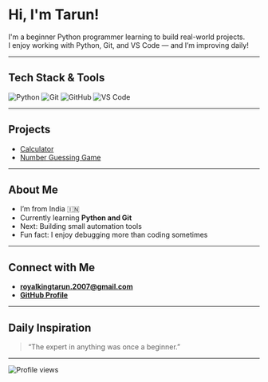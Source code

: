 #  Hi, I'm Tarun!

 I'm a beginner Python programmer learning to build real-world projects.  
 I enjoy working with Python, Git, and VS Code — and I’m improving daily!

---

##  Tech Stack & Tools

![Python](https://img.shields.io/badge/Python-3776AB?style=for-the-badge&logo=python&logoColor=white)
![Git](https://img.shields.io/badge/Git-F05032?style=for-the-badge&logo=git&logoColor=white)
![GitHub](https://img.shields.io/badge/GitHub-181717?style=for-the-badge&logo=github)
![VS Code](https://img.shields.io/badge/VS%20Code-007ACC?style=for-the-badge&logo=visualstudiocode&logoColor=white)

---

##  Projects

- [Calculator](https://github.com/royalkingtarun2007-commits/first-git-project)
- [Number Guessing Game](https://github.com/royalkingtarun2007-commits/Number_Guessing_Game)

---

## About Me

- I’m from India 🇮🇳  
- Currently learning **Python and Git**  
- Next: Building small automation tools  
- Fun fact: I enjoy debugging more than coding sometimes  

---

##  Connect with Me

-  **royalkingtarun.2007@gmail.com**
-  **[GitHub Profile](https://github.com/royalkingtarun2007-commits)**

---

##  Daily Inspiration

> “The expert in anything was once a beginner.”  

---

![Profile views](https://komarev.com/ghpvc/?username=royalkingtarun2007-commits&color=blue&style=flat-square)
